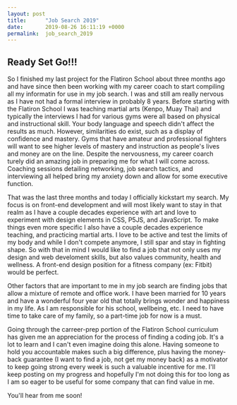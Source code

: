 ```yaml
---
layout: post
title:      "Job Search 2019"
date:       2019-08-26 16:11:19 +0000
permalink:  job_search_2019
---
```



## Ready Set Go!!! 

So I finished my last project for the Flatiron School about three months ago and have since then been working with my career coach to start compiling all my informatin for use in my job search. I was and still am really nervous as I have not had a formal interview in probably 8 years. Before starting with the Flatiron School I was teaching martial arts (Kenpo, Muay Thai) and typically the interviews I had for various gyms were all based on physical and instructional skill. Your body language and speech didn't affect the results as much. However, similarities do exist, such as a display of confidence and mastery. Gyms that have amateur and professional fighters will want to see higher levels of mastery and instruction as people's lives and money are on the line. Despite the nervousness, my career coarch turely did an amazing job in preparing me for what I will come across. Coaching sessions detailing networking, job search tactics, and interviewing all helped bring my anxiety down and allow for some executive function. 

That was the last three months and today I officially kickstart my search. My focus is on front-end development and will most likely want to stay in that realm as I have a couple decades experience with art and love to experiment with design elements in CSS, P5JS, and JavaScript. To make things even more specific I also have a couple decades experience teaching, and practicing martial arts. I love to be active and test the limits of my body and while I don't compete anymore, I still spar and stay in fighting shape. So with that in mind I would like to find a job that not only uses my design and web develoment skills, but also values community, health and wellness. A front-end design position for a fitness company (ex: Fitbit) would be perfect. 

Other factors that are important to me in my job search are finding jobs that allow a mixture of remote and office work. I have been married for 10 years and have a wonderful four year old that totally brings wonder and happiness in my life. As I am responsible for his school, wellbeing, etc. I need to have time to take care of my family, so a part-time job for now is a must. 

Going through the carreer-prep portion of the Flatiron School curriculum has given me an appreciation for the process of finding a coding job. It's a lot to learn and I can't even imagine doing this alone. Having someone to hold you accountable makes such a big difference, plus having the money-back guarantee (I want to find a job, not get my money back) as a motivator to keep going strong every week is such a valuable incentive for me. I'll keep posting on my progress and hopefully I'm not doing this for too long as I am so eager to be useful for some company that can find value in me. 

You'll hear from me soon!
